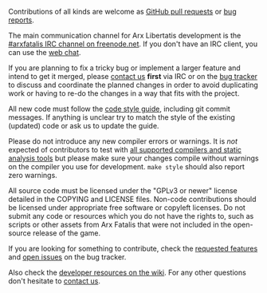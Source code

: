 
Contributions of all kinds are welcome as [GitHub pull requests](https://github.com/arx/ArxLibertatis/pulls) or [bug reports](https://bugs.arx-libertatis.org/).

The main communication channel for Arx Libertatis development is the [#arxfatalis IRC channel on freenode.net](http://wiki.arx-libertatis.org/IRC_channel). If you don't have an IRC client, you can use the [web chat](http://webchat.freenode.net/?channels=arxfatalis).

If you are planning to fix a tricky bug or implement a larger feature and intend to get it merged, please [contact us](http://arx-libertatis.org/contact) **first** via IRC or on the [bug tracker](https://bugs.arx-libertatis.org/) to discuss and coordinate the planned changes in order to avoid duplicating work or having to re-do the changes in a way that fits with the project.

All new code must follow the [code style guide](http://wiki.arx-libertatis.org/Code_Style_Guide), including git commit messages. If anything is unclear try to match the style of the existing (updated) code or ask us to update the guide.

Please do not introduce any new compiler errors or warnings. It is *not* expected of contributors to test with [all supported compilers and static analysis tools](http://arx-libertatis.org/buildlogs/arx/branches/master/) but please make sure your changes compile without warnings on the compiler you use for development. `make style` should also report zero warnings.

All source code must be licensed under the "GPLv3 or newer" license detailed in the COPYING and LICENSE files. Non-code contributions should be licensed under appropriate free software or copyleft licenses. Do not submit any code or resources which you do not have the rights to, such as scripts or other assets from Arx Fatalis that were not included in the open-source release of the game.

If you are looking for something to contribute, check the [requested features](https://bugs.arx-libertatis.org/arx/issues/find/saved_search/2/search/1) and [open issues](https://bugs.arx-libertatis.org/arx/issues/find/saved_search/3/search/1) on the bug tracker.

Also check the [developer resources on the wiki](http://wiki.arx-libertatis.org/Developer_Information). For any other questions don't hesitate to [contact us](http://arx-libertatis.org/contact). 
